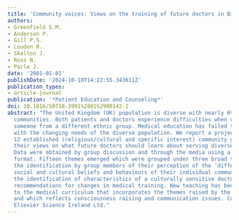 ```yaml
---
title: 'Community voices: Views on the training of future doctors in Birmingham, UK'
authors:
- Greenfield S.M.
- Anderson P.
- Gill P.S.
- Loudon R.
- Skelton J.
- Ross N.
- Parle J.
date: '2001-01-01'
publishDate: '2024-10-10T14:22:55.343611Z'
publication_types:
- article-journal
publication: '*Patient Education and Counseling*'
doi: 10.1016/S0738-3991%2801%2900142-2
abstract: "The United Kingdom (UK) population is diverse with nearly 6% minority ethnic
  communities. Both patients and doctors experience difficulties when dealing with
  someone from a different ethnic group. Medical education has failed to keep pace
  with the changing needs of the diverse population. We report a project in which
  12 established (religious/cultural and specific interest) community groups expressed
  their views on what future doctors should learn about serving diverse populations.
  Data were obtained by group discussion and through the media using a structured
  format. Fifteen themes emerged which were grouped under three broad themes: firstly,
  the identification by group members of their perception of the 'differences' in
  social and cultural beliefs and behaviours of their individual community; secondly,
  the identification of characteristics of a culturally sensitive doctor; and lastly,
  recommendations for changes in medical training. New teaching has been introduced
  to the medical curriculum that incorporates the themes raised by the communities
  and which reflects consciousness raising and communication issues. Copyright © 2001
  Elsevier Science Ireland Ltd."
---
```

